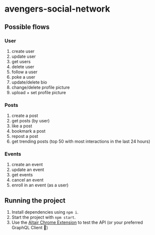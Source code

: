 # avengers-social-network

## Possible flows

### User
1. create user 
2. update user 
3. get users
4. delete user 
5. follow a user
6. poke a user
7. update/delete bio 
8. change/delete profile picture
9. upload + set profile picture

### Posts
1. create a post 
2. get posts (by user)
3. like a post 
4. bookmark a post 
5. repost a post 
6. get trending posts 
(top 50 with most interactions in the last 24 hours)

### Events 
1. create an event 
2. update an event 
3. get events 
4. cancel an event 
5. enroll in an event (as a user)

## Running the project
1. Install dependencies using `npm i`.
2. Start the project with `npm start`.
3. Use the [Altair Chrome Extension](https://chromewebstore.google.com/detail/altair-graphql-client/flnheeellpciglgpaodhkhmapeljopja) to test the API (or your preferred GraphQL Client 🚀)
